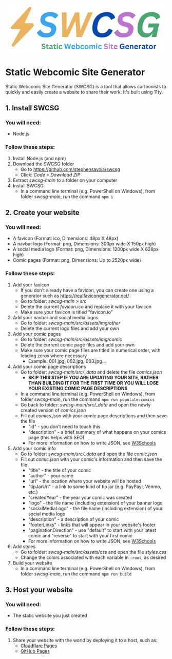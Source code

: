 <img src="swcsg-readme-logo.png" alt="SWCSG Logo" style="width:550px;">

# Static Webcomic Site Generator

Static Webcomic Site Generator (SWCSG) is a tool that allows cartoonists to quickly and easily create a website to share their work. It's built using 11ty.

## 1. Install SWCSG

### You will need:

- Node.js

### Follow these steps:

1. Install Node.js (and npm)
2. Download the SWCSG folder
   - Go to https://github.com/stephensavoia/swcsg
   - Click: _Code > Download ZIP_
3. Extract _swcsg-main_ to a folder on your computer
4. Install SWCSG
   - In a command line terminal (e.g. PowerShell on Windows), from folder _swcsg-main_, run the command `npm i`

## 2. Create your website

### You will need:

- A favicon (Format: ico, Dimensions: 48px X 48px)
- A navbar logo (Format: png, Dimensions: 300px wide X 150px high)
- A social media logo (Format: png, Dimensions: 1200px wide X 628px high)
- Comic pages (Format: png, Dimensions: Up to 2520px wide)

### Follow these steps:

1. Add your favicon
   - If you don't already have a favicon, you can create one using a generator such as https://realfavicongenerator.net/
   - Go to folder: _swcsg-main > src_
   - Delete the current _favicon.ico_ and replace it with your favicon
   - Make sure your favicon is titled "favicon.io"
2. Add your navbar and social media logos
   - Go to folder: _swcsg-main/src/assets/img/other_
   - Delete the current logo files and add your own
3. Add your comic pages
   - Go to folder: _swcsg-main/src/assets/img/comic_
   - Delete the current comic page files and add your own
   - Make sure your comic page files are titled in numerical order, with leading zeros where necessary
     - Example: 001.jpg, 002.jpg, 003.jpg...
4. Add your comic page descriptions
   - Go to folder: _swcsg-main/src/\_data_ and delete the file _comics.json_
     - **SKIP THIS STEP IF YOU ARE UPDATING YOUR SITE, RATHER THAN BUILDING IT FOR THE FIRST TIME OR YOU WILL LOSE YOUR EXISTING COMIC PAGE DESCRIPTIONS**
   - In a command line terminal (e.g. PowerShell on Windows), from folder _swcsg-main_, run the command `npm run populate:comics`
   - Go back to folder: _swcsg-main/src/\_data_ and open the newly created version of _comics.json_
   - Fill out _comics.json_ with your comic page descriptions and then save the file
     - "id" - you don't need to touch this
     - "description" - a brief summary of what happens on your comics page (this helps with SEO)
     - For more information on how to write JSON, see [W3Schools](https://www.w3schools.com/js/js_json_intro.asp)
5. Add your comic info
   - Go to folder: _swcsg-main/src/\_data_ and open the file _comic.json_
   - Fill out _comic.json_ with your comic's information and then save the file
     - "title" - the title of your comic
     - "author" - your name
     - "url" - the location where your website will be hosted
     - "tipJarUrl" - a link to some kind of tip jar (e.g. PayPayl, Venmo, etc.)
     - "createdYear" - the year your comic was created
     - "logo" - the file name (including extension) of your banner logo
     - "socialMediaLogo" - the file name (including extension) of your social media logo
     - "description" - a description of your comic
     - "footerLinks" - links that will appear in your website's footer
     - "paginationDirection" - use "default" to start with your latest comic and "reverse" to start with your first comic
     - For more information on how to write JSON, see [W3Schools](https://www.w3schools.com/js/js_json_intro.asp)
6. Add styles
   - Go to folder: _swcsg-main/src/assets/css_ and open the file _styles.css_
   - Change the colors associated with each variable in `:root`, as desired
7. Build your website
   - In a command line terminal (e.g. PowerShell on Windows), from folder _swcsg-main_, run the command `npm run build`

## 3. Host your website

### You will need:

- The static website you just created

### Follow these steps:

1. Share your website with the world by deploying it to a host, such as:
   - [Cloudflare Pages](https://pages.cloudflare.com/)
   - [GitHub Pages](https://pages.github.com/)
